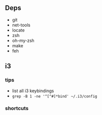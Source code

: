 ## Deps
* git
* net-tools
* locate
* zsh
* oh-my-zsh
* make
* feh
## i3

### tips

* list all i3 keybindings
* `grep -B 1 -ne '^[^#]*bind' ~/.i3/config`

### shortcuts

